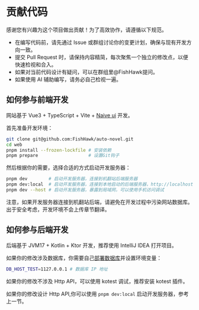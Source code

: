 # 贡献代码

感谢您有兴趣为这个项目做出贡献！为了高效协作，请遵循以下规范。

- 在编写代码前，请先通过 Issue 或群组讨论你的变更计划，确保与现有开发方向一致。
- 提交 Pull Request 时，请保持内容精简，每次聚焦一个独立的修改点，以便快速检视和合入。
- 如果对当前代码设计有疑问，可以在群组里@FishHawk提问。
- 如果使用 AI 辅助编写，请务必自己检视一遍。

## 如何参与前端开发

网站基于 Vue3 + TypeScript + Vite + [Naive ui](https://www.naiveui.com/zh-CN) 开发。

首先准备开发环境：

```bash
git clone git@github.com:FishHawk/auto-novel.git
cd web
pnpm install --frozen-lockfile # 安装依赖
pnpm prepare                   # 设置Git钩子
```

然后根据你的需要，选择合适的方式启动开发服务器：

```bash
pnpm dev        # 启动开发服务器，连接到机翻站后端服务器
pnpm dev:local  # 启动开发服务器，连接到本地启动的后端服务器，http://localhost:8081
pnpm dev --host # 启动开发服务器，暴露到局域网，可以使用手机访问调试
```

注意，如果开发服务器连接到机翻站后端，请避免在开发过程中污染网站数据库。出于安全考虑，开发环境不会上传章节翻译。

## 如何参与后端开发

后端基于 JVM17 + Kotlin + Ktor 开发，推荐使用 IntelliJ IDEA 打开项目。

如果你的修改涉及数据库，你需要自己[部署数据库](https://github.com/FishHawk/auto-novel/blob/main/README.md#部署)并设置环境变量：

```bash
DB_HOST_TEST=1127.0.0.1 # 数据库 IP 地址
```

如果你的修改不涉及 Http API，可以使用 kotest 调试，推荐安装 kotest 插件。

如果你的修改设计 Http API,你可以使用 `pnpm dev:local` 启动开发服务器，参考上一节。

